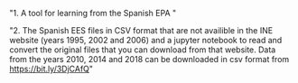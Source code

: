 "1. A tool for learning from the Spanish EPA "

"2. The Spanish EES files in CSV format that are not availible in the INE website (years 1995, 2002 and 2006) and a jupyter notebook to read and convert the original files that you can download from that website. Data from the years 2010, 2014 and 2018 can be downloaded in csv format from https://bit.ly/3DjCAfQ" 
